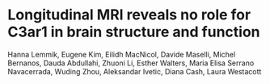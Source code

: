 # Longitudinal MRI reveals no role for C3ar1 in brain structure and function

Hanna Lemmik, Eugene Kim, Eilidh MacNicol, Davide Maselli, Michel Bernanos, Dauda Abdullahi, Zhuoni Li, Esther Walters, Maria Elisa Serrano Navacerrada, Wuding Zhou, Aleksandar Ivetic, Diana Cash, Laura Westacott
